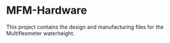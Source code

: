 # MFM-Hardware

This project contains the design and manufacturing files for the Multiflexmeter waterheight.

